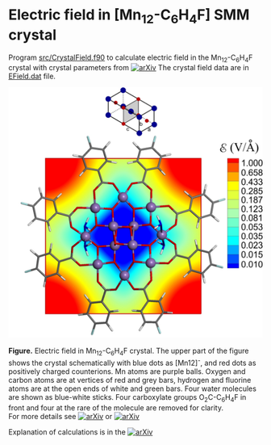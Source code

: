 # Electric field in [Mn<sub>12</sub>-C<sub>6</sub>H<sub>4</sub>F] SMM crystal

Program [src/CrystalField.f90](src/) to calculate electric field in the Mn<sub>12</sub>-C<sub>6</sub>H<sub>4</sub>F crystal with crystal parameters from  [![arXiv](https://img.shields.io/badge/Inorg._Chem.-56,_10706_(2017)-9cf)](https://doi.org/10.1021/acs.inorgchem.7b01676) The crystal field data are in [EField.dat](data/EField.dat) file.     

![GitHub Logo](E_field_2_log_31.jpg)

**Figure.** Electric field in Mn<sub>12</sub>-C<sub>6</sub>H<sub>4</sub>F crystal. The upper part of the figure shows the crystal schematically with blue dots as [Mn12]<sup>-</sup>, and red dots as positively charged counterions. Mn atoms are purple balls. Oxygen and carbon atoms are at vertices of red and grey bars, hydrogen and fluorine atoms are at the open ends of white and green bars. Four water molecules are shown as blue-white sticks. Four carboxylate groups O<sub>2</sub>C-C<sub>6</sub>H<sub>4</sub>F in front and four at the rare of the molecule are removed for clarity.   
For more details see [![arXiv](https://img.shields.io/badge/J_Phys_Chem_A-2022-blue)](https://doi.org/10.1021/acs.jpca.2c02585) or [![arXiv](https://img.shields.io/badge/ChemRxiv-2022_m5fgw-blue)](https://doi.org/10.26434/chemrxiv-2022-m5fgw-v2)

Explanation of calculations is in the [![arXiv](https://img.shields.io/badge/E_field_crystal-.pdf-red)](E_field_crystal.pdf)


